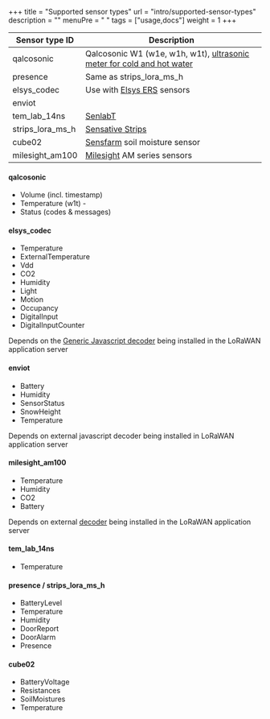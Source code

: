 +++
title = "Supported sensor types"
url = "intro/supported-sensor-types"
description = ""
menuPre = "<i class='fas fa-microchip'></i> "
tags = ["usage,docs"]
weight = 1
+++

| Sensor type ID | Description |
|----------------|-------------|
| qalcosonic | Qalcosonic W1 (w1e, w1h, w1t), [ultrasonic meter for cold and hot water](https://www.ambiductor.se/en/products/water-meters/ultrasonic/qalcosonic-w1) |
| presence | Same as strips_lora_ms_h |
| elsys_codec | Use with [Elsys ERS](https://www.elsys.se/en/ers/) sensors |
| enviot | |
| tem_lab_14ns | [SenlabT](https://sensing-labs.com/lorawan-devices/remote-temperature-monitoring/) |
| strips_lora_ms_h | [Sensative Strips](https://sensative.com/sensors/strips-sensors-for-lorawan/) |
| cube02 | [Sensfarm](https://www.sensefarm.com/products/soil-moisture-sensor/) soil moisture sensor |
| milesight_am100 | [Milesight](https://www.milesight-iot.com/lorawan/sensor/am103/) AM series sensors |

#### qalcosonic

- Volume (incl. timestamp)
- Temperature (w1t) -
- Status (codes & messages)

#### elsys_codec

- Temperature         
- ExternalTemperature 
- Vdd                 
- CO2                 
- Humidity            
- Light               
- Motion              
- Occupancy           
- DigitalInput        
- DigitalInputCounter 

Depends on the [Generic Javascript decoder](https://www.elsys.se/en/elsys-payload/) being installed in the LoRaWAN application server

#### enviot

- Battery     
- Humidity    
- SensorStatus
- SnowHeight  
- Temperature 

 Depends on external javascript decoder being installed in LoRaWAN application server

#### milesight_am100

- Temperature
- Humidity   
- CO2        
- Battery    

 Depends on external [decoder](https://github.com/Milesight-IoT/SensorDecoders/tree/main/AM_Series/AM100_Series) being installed in the LoRaWAN application server

#### tem_lab_14ns

- Temperature

#### presence / strips_lora_ms_h

- BatteryLevel
- Temperature
- Humidity
- DoorReport
- DoorAlarm
- Presence

#### cube02

- BatteryVoltage 
- Resistances    
- SoilMoistures  
- Temperature    
